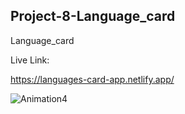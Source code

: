## Project-8-Language_card
Language_card

Live Link:

https://languages-card-app.netlify.app/


![Animation4](https://user-images.githubusercontent.com/94699375/202322598-e61e53b3-9639-4545-98a4-851c31acad5c.gif)
